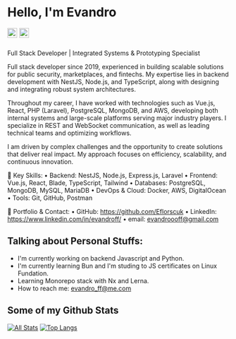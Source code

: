 # Hello, I'm Evandro
<a href="https://www.linkedin.com/in/evandroff/">
  <img align="left" alt="Evandro's LinkdeIN" width="22px" src="https://cdn.jsdelivr.net/npm/simple-icons@v3/icons/linkedin.svg" style="margin-right: 5px;"/>
</a>
<a href="https://www.reddit.com/user/Last_Caregiver4731/">
  <img align="left" alt="Evandro's Reddit" width="22px" src="https://cdn.jsdelivr.net/npm/simple-icons@v3/icons/reddit.svg" />
</a>
<br>
<br>

Full Stack Developer | Integrated Systems & Prototyping Specialist

Full stack developer since 2019, experienced in building scalable solutions for public security, marketplaces, and fintechs. My expertise lies in backend development with NestJS, Node.js, and TypeScript, along with designing and integrating robust system architectures.

Throughout my career, I have worked with technologies such as Vue.js, React, PHP (Laravel), PostgreSQL, MongoDB, and AWS, developing both internal systems and large-scale platforms serving major industry players. I specialize in REST and WebSocket communication, as well as leading technical teams and optimizing workflows.

I am driven by complex challenges and the opportunity to create solutions that deliver real impact. My approach focuses on efficiency, scalability, and continuous innovation.

🔹 Key Skills:
• Backend: NestJS, Node.js, Express.js, Laravel
• Frontend: Vue.js, React, Blade, TypeScript, Tailwind
• Databases: PostgreSQL, MongoDB, MySQL, MariaDB
• DevOps & Cloud: Docker, AWS, DigitalOcean
• Tools: Git, GitHub, Postman

📌 Portfolio & Contact:
• GitHub: https://github.com/Eflorscuk 
• LinkedIn: https://www.linkedin.com/in/evandroff/ 
• email: evandroooff@gmail.com

## Talking about Personal Stuffs:
* I'm currently working on backend Javascript and Python.
* I'm currently learning Bun and I'm studing to JS certificates on Linux Fundation.
* Learning Monorepo stack with Nx and Lerna.
* How to reach me: evandro_ff@me.com

## Some of my Github Stats
[![All Stats](https://github-readme-stats-axpwmfcg3.vercel.app/api?username=eflorscuk&show_icons=true&include_all_commits=true&count_private=true&hide=contribs)](https://github.com/eflorscuk)
[![Top Langs](https://github-readme-stats-axpwmfcg3.vercel.app/api/top-langs/?username=eflorscuk&layout=compact)](https://github.com/eflorscuk)
